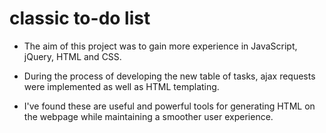 # classic to-do list

* The aim of this project was to gain more experience in JavaScript, jQuery, HTML and CSS.

* During the process of developing the new table of tasks, ajax requests were implemented as well as 
HTML templating.  

* I've found these are useful and powerful tools for generating HTML on the webpage while maintaining a 
smoother user experience.  